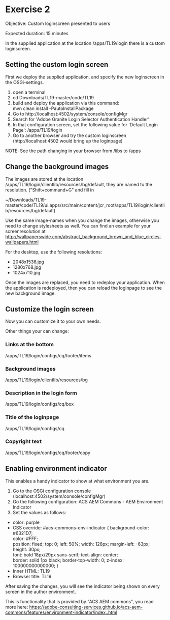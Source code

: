 # Exercise 2

Objective: Custom loginscreen presented to users

Expected duration: 15 minutes

In the supplied application at the location /apps/TL19/login there is a custom loginscreen.

## Setting the custom login screen

First we deploy the supplied application, and specify the new loginscreen in the OSGi-settings.

1. open a terminal
2. cd Downloads/TL19-master/code/TL19
3. build and deploy the application via this command:  
mvn clean install -PautoInstallPackage
4. Go to http://localhost:4502/system/console/configMgr
5. Search for 'Adobe Granite Login Selector Authentication Handler'
6. In that configuration screen, set the following value for 'Default Login Page':
/apps/TL19/login
7. Go to another browser and try the custom loginscreen (http://localhost:4502 would bring up the loginpage)

NOTE: See the path changing in your browser from /libs to /apps

## Change the background images

The images are stored at the location /apps/TL19/login/clientlib/resources/bg/default, they are named to the resolution.
("Shift+command+G" and fill in

~/Downloads/TL19-master/code/TL19/ui.apps/src/main/content/jcr_root/apps/TL19/login/clientlib/resources/bg/default)

Use the same image-names when you change the images, otherwise you need to change stylesheets as well.
You can find an example for your screenresolution at http://wallpaperswide.com/abstract_background_brown_and_blue_circles-wallpapers.html

For the desktop, use the following resolutions:
- 2048x1536.jpg
- 1280x768.jpg
- 1024x710.jpg

Once the images are replaced, you need to redeploy your application.
When the application is redeployed, then you can reload the loginpage to see the new background image.

## Customize the login screen

Now you can customize it to your own needs.  

Other things your can change:

### Links at the bottom  
/apps/TL19/login/configs/cq/footer/items

### Background images  
/apps/TL19/login/clientlib/resources/bg

### Description in the login form  
/apps/TL19/login/configs/cq/box

### Title of the loginpage  
/apps/TL19/login/configs/cq

### Copyright text  
/apps/TL19/login/configs/cq/footer/copy

## Enabling environment indicator

This enables a handy indicator to show at what environment you are.

1. Go to the OSGi configuration console (localhost:4502/system/console/configMgr)
2. Go the following configuration: ACS AEM Commons - AEM Environment Indicator
3. Set the values as follows:
- color: purple
- CSS override: #acs-commons-env-indicator { 	background-color: #6321D7;  	
color: #FFF;  
position: fixed;
top: 0;
left: 50%;
width: 126px;
margin-left: -63px;
height: 30px;  	
font: bold 18px/29px sans-serif;
text-align: center; 	 	
border: solid 1px black;
border-top-width: 0;
z-index: 100000000000000;
}
- Inner HTML: TL19
- Browser title: TL19

After saving the changes, you will see the indicator being shown on every screen in the author environment.

This is functionality that is provided by "ACS AEM commons", you read more here: https://adobe-consulting-services.github.io/acs-aem-commons/features/environment-indicator/index..html
